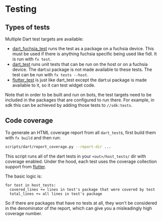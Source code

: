 # Testing

## Types of tests

Multiple Dart test targets are available:

- [dart_fuchsia_test] runs the test as a package on a fuchsia device. This must
  be used if there is anything fuchsia specific being used like fidl. It is run
  with `fx test`.
- [dart_test] runs unit tests that can be run on the host or on a fuchsia
  device. The dart:ui package is not made available to these tests. The test can
  be run with `fx tests --host`.
- [flutter_test] is just like dart_test except the dart:ui package is made
  available to it, so it can test widget code.

Note that in order to be built and run on bots, the test targets need to be
included in the packages that are configured to run there. For example, in
sdk this can be achieved by adding those tests to `//sdk:tests`.

## Code coverage

To generate an HTML coverage report from all `dart_test`s, first build them
with `fx build` and then run:

```sh
scripts/dart/report_coverage.py --report-dir ...
```

This script runs all of the dart tests in your `<out>/host_tests/` dir with
coverage enabled. Under the hood, each test uses the coverage collection support
from [flutter](
https://github.com/flutter/flutter/wiki/Test-coverage-for-package:flutter).

The basic logic is:

```none
for test in host_tests:
  covered_lines += lines in test's package that were covered by test
  total_lines += all lines in test's package
```

So if there are packages that have no tests at all, they won't be considered in
the denominator of the report, which can give you a misleadingly high coverage
number.

[dart_fuchsia_test]: https://fuchsia.googlesource.com/fuchsia/+/HEAD/build/dart/dart_test_component.gni
[dart_test]: /build/dart/test.gni
[flutter_test]: https://fuchsia.googlesource.com/fuchsia/+/HEAD/build/flutter/flutter_test_component.gni
